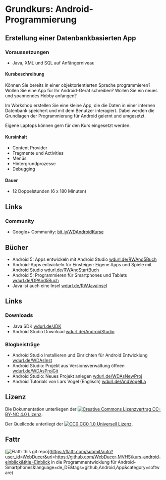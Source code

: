# Grundkurs: Android-Programmierung
## Erstellung einer Datenbankbasierten App

### Voraussetzungen
- Java, XML und SQL auf Anfängerniveau

#### Kursbeschreibung
Können Sie bereits in einer objektorientierten Sprache programmieren? Wollen Sie eine App für Ihr Android-Gerät schreiben? Wollen Sie ein neues und spannendes Hobby anfangen?

Im Workshop erstellen Sie eine kleine App, die die Daten in einer internen Datenbank speichert und mit dem Benutzer interagiert. Dabei werden die Grundlagen der Programmierung für Android gelernt und umgesetzt.

Eigene Laptops können gern für den Kurs eingesetzt werden.

#### Kursinhalt
- Content Provider
- Fragmente und Activities
- Menüs
- Hintergrundprozesse
- Debugging

#### Dauer
- 12 Doppelstunden (6 x 180 Minuten)

## Links
### Community
- Google+ Community: [bit.ly/WDAndroidKurse](http://bit.ly/WDAndroidKurse "Google+ Community des Kurses")

## Bücher
- Android 5: Apps entwickeln mit Android Studio [wdurl.de/RWAnd5Buch](http://wdurl.de/RWAnd5Buch "Android 5: Apps entwickeln mit Android Studio")
- Android-Apps entwickeln für Einsteiger: Eigene Apps und Spiele mit Android Studio [wdurl.de/RWAndStartBuch](http://wdurl.de/RWAndStartBuch "Android-Apps entwickeln für Einsteiger: Eigene Apps und Spiele mit Android Studio")
- Android 5: Programmieren für Smartphones und Tablets [wdurl.de/DPAnd5Buch](http://wdurl.de/DPAnd5Buch "Android 5: Programmieren für Smartphones und Tablets")
- Java ist auch eine Insel [wdurl.de/RWJavaInsel](http://wdurl.de/RWJavaInsel "Java ist auch eine Insel")

## Links
### Downloads
- Java SDK [wdurl.de/JDK](http://wdurl.de/JDK "Java SDK Download")
- Android Studio Download [wdurl.de/AndroidStudio](http://wdurl.de/AndroidStudio "Download von Android Studio")

### Blogbeisträge
- Android Studio Installieren und Einrichten für Android Entwicklung [wdurl.de/WDAsInst](http://wdurl.de/WDAsInst "Tutorial zu: Android Studio Installieren und Einrichten für Android Entwicklung")
- Android Studio: Projekt aus Versionsverwaltung öffnen [wdurl.de/WDAsProjGit](http://wdurl.de/WDAsProjGit "Android Studio: Projekt aus Versionsverwaltung öffnen")
- Android Studio: Neues Projekt anlegen [wdurl.de/WDAsNewProj](http://wdurl.de/WDAsNewProj "Android Studio: Neues Projekt anlegen")
- Android Tutorials von Lars Vogel (Englisch) [wdurl.de/AndVogelLa](http://wdurl.de/AndVogelLa)

## Lizenz

Die Dokumentation unterliegen der [![Creative Commons Lizenzvertrag](https://i.creativecommons.org/l/by-nc/4.0/88x31.png) CC-BY-NC 4.0 Lizenz](http://creativecommons.org/licenses/by-nc/4.0/deed.de).

Der Quellcode unterliegt der [![CC0](http://i.creativecommons.org/p/zero/1.0/88x31.png) CC0 1.0 Universell Lizenz](https://creativecommons.org/publicdomain/zero/1.0/deed.de).

## Fattr

[![Flattr this git repo](http://api.flattr.com/button/flattr-badge-large.png)](https://flattr.com/submit/auto?user_id=WebDucer&url=https://github.com/WebDucer-MVHS/kurs-android-einblick&title=Einblick in die Programmentwicklung für Android-Smartphones&language=de_DE&tags=github,Android,App&category=software)